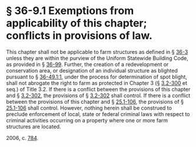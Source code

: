 # § 36-9.1 Exemptions from applicability of this chapter; conflicts in provisions of law.

<p>This chapter shall not be applicable to farm structures as defined in § <a href='http://law.lis.virginia.gov/vacode/36-3/'>36-3</a> unless they are within the purview of the Uniform Statewide Building Code, as provided in § <a href='http://law.lis.virginia.gov/vacode/36-99/'>36-99</a>. Further, the creation of a redevelopment or conservation area, or designation of an individual structure as blighted pursuant to § <a href='http://law.lis.virginia.gov/vacode/36-49.1:1/'>36-49.1:1</a>, under the process for determination of spot blight, shall not abrogate the right to farm as protected in Chapter 3 (§ <a href='http://law.lis.virginia.gov/vacode/3.2-300/'>3.2-300</a> et seq.) of Title 3.2. If there is a conflict between the provisions of this chapter and § <a href='http://law.lis.virginia.gov/vacode/3.2-302/'>3.2-302</a>, the provisions of § <a href='http://law.lis.virginia.gov/vacode/3.2-302/'>3.2-302</a> shall control. If there is a conflict between the provisions of this chapter and § <a href='http://law.lis.virginia.gov/vacode/25.1-106/'>25.1-106</a>, the provisions of § <a href='http://law.lis.virginia.gov/vacode/25.1-106/'>25.1-106</a> shall control. However, nothing herein shall be construed to preclude enforcement of local, state or federal criminal laws with respect to criminal activities occurring on a property where one or more farm structures are located.</p><p>2006, c. <a href='http://lis.virginia.gov/cgi-bin/legp604.exe?061+ful+CHAP0784'>784</a>.</p>
